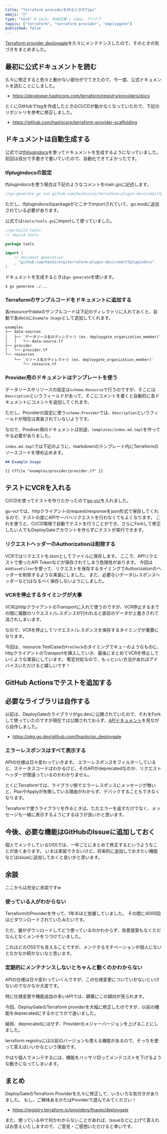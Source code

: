 ```yaml
---
title: "Terraform providerを作るときのTips"
emoji: "💨"
type: "tech" # tech: 技術記事 / idea: アイデア
topics: ["terraform", "terraform provider", "deploygate"]
published: false
---
```


[Terraform provider deploygate](https://github.com/fnaoto/terraform-provider-deploygate)を久々にメンテナンスしたので、そのときの気づきをまとめました。

## 最初に公式ドキュメントを読む

久々に修正すると色々と動かない部分がでてきたので、今一度、公式ドキュメントを読むことにしました。

- https://developer.hashicorp.com/terraform/registry/providers/docs

とくにGitHubでtagを作成したときのCI/CDが動かなくなっていたので、下記のリポジトリを参考に修正しました。

- https://github.com/hashicorp/terraform-provider-scaffolding

## ドキュメントは自動生成する

公式では[tfplugindocs](https://github.com/hashicorp/terraform-plugin-docs)を使ってドキュメントを生成するようになっていました。
前回は自分で手書きで書いていたので、自動化できてよかったです。

### tfplugindocsの設定

tfplugindocsを使う場合は下記のようなコメントをmain.goに記述します。

```go
//go:generate go run github.com/hashicorp/terraform-plugin-docs/cmd/tfplugindocs
```

ただし、tfplugindocsのpackageがどこかでimportされていて、go.modに追加されている必要があります。

公式では`tools/tools.go`にimportして使っていました。

```go
//go:build tools
// +build tools

package tools

import (
	// document generation
	_ "github.com/hashicorp/terraform-plugin-docs/cmd/tfplugindocs"
)
```

ドキュメントを生成するときは`go generate`を使います。

```shell
$ go generate ./...
```

### Terraformのサンプルコードをドキュメントに追加する

各resourceやdataのサンプルコードは下記のディレクトリに入れておくと、自動で各docsに`Example Usage`として追加してくれます。

```shell
examples
├── data-sources
│   ├── `データソース名のディレクトリ (ex. deploygate_organization_member)`
│   │   └── data-source.tf
├── provider
│   └── provider.tf
└── resources
    └── `リソース名のディレクトリ (ex. deploygate_organization_member)`
        └── resource.tf
```

### Provider用のドキュメントはテンプレートを使う

データソースやリソースの設定は`schema.Resource`で行うのですが、そこには`Description`というフィールドがあって、そこにコメントを書くと自動的に各ドキュメントにコメントを追加してくれます。

ただし、Providerの設定に使う`schema.Provider`では、`Description`というフィールドが現在は実装されていないようです。

なので、Prodiver用のドキュメントは別途、`templates/index.md.tmpl`を作ってやる必要がありました。

`index.md.tmpl`では下記のように、markdownのテンプレート内にTerraformのソースコードを埋め込めます。

```md
## Example Usage

{{ tffile "examples/provider/provider.tf" }}
```

## テストにVCRを入れる

CI/CDを使ってテストを作りたかったので[go-vcr](https://github.com/dnaeon/go-vcr)を入れました。

go-vcrでは、httpクライアントのrequest/responseをjson形式で保存してくれるので、テストの度にAPIサーバへリクエストを行わなくてもよくなります。
これを使うと、CI/CD環境で自動でテストを行うことができ、さらにForkして修正したい人でもDeployGateアカウントを作らずにテストが実行できます。

### リクエストヘッダーのAuthorizationは削除する

VCRではリクエストをJsonとしてファイルに保存します。
ここで、APIリクエストで使ったAPI Tokenなどが保存されてしまう危険性があります。
今回は`AddSaveFilter`を使って、リクエストを保存するタイミングでAuthorizationのヘッダーを削除するような実装にしました。
また、必要ないデータ(レスポンスヘッダーなど)はなるべく保存しないようにしました。

### VCRを停止するタイミングが大事

VCRはhttpクライアントのTransportに入れて使うのですが、VCR停止するまでの間に複数のリクエスト/レスポンスが行われると直前のデータが上書きされて消されしまいます。

なので、VCRを停止してリクエスト/レスポンスを保存するタイミングが重要になります。

今回は、resource.TestCaseの`PreCheck`のタイミングでキューのようなものに、httpクライアントのTransportを挿入していき、最後にまとめてVCRを停止していくような実装にしています。
暫定対処なので、もっといい方法があればアドバイスいただけると嬉しいです！

## GitHub Actionsでテストを追加する

## 必要なライブラリは自作する

以前は、DeployGateのライブラリがgo.devに公開されていたので、それをForkして使っていたのですが現在では公開されておらず、[APIドキュメント](https://docs.deploygate.com/reference/deploygate-api)を見ながら自作しました。

- https://pkg.go.dev/github.com/fnaoto/go_deploygate

### エラーレスポンスはすべて表示する

APIの仕様は日々変わっていきます。
エラーレスポンスをフィルターしていると、ステータスコードはわかるけど、そのAPIがdeprecatedなのか、リクエストヘッダーが間違っているのかわかりません。

とくにTerraformでは、ライブラリ側でエラーレスポンスにメッセージが無いと、PlanやApplyが失敗している理由がわからず、デバックすることもできなくなります。

Terraformで使うライブラリを作るときは、ただエラーを返すだけでなく、メッセージも一緒に表示するようにするほうが良いかと思います。

## 今後、必要な機能はGitHubのIssueに追加しておく

個人でメンテしているOSSでは、一年ごとにまとめて修正するというようなことが良くあります。
いまは実装できないけど、将来的に追加しておきたい機能などはissueに追加しておくと良いかと思います。

## 余談

ここからは完全に余談ですw

### 使っている人がわからない

TerraformのProviderを作って、1年半ほど放置していました。
その間に4000回ほどダウンロードされていたみたいです。

ただ、誰がダウンロードしてどう使っているのかわからず、改善提案もなくただなんとなくメンテをつづけていました。

これはどのOSSでも言えることですが、メンテするモチベーションが個人にないとなかなか続かないなと思います。

### 定期的にメンテナンスしないとちゃんと動くのかわからない

APIの仕様は日々変わっていくんですが、この仕様変更についていかないといけないのでなかなか大変です。

特に仕様変更や機能追加の多いAPIでは、顕著にこの傾向が見られます。

今回、DeployGateのTerraform providerを大幅に修正したのですが、以前の機能をdeprecatedにするかどうかで迷いました。

結局、deprecatedにはせず、Providerのメジャーバージョンを上げることにしました。

terraform registryには以前のバージョンも使える機能があるので、そっちを使って貰えばいいかなという理由です。

やはり個人でメンテするには、機能をバッサリ切ってメンテコストを下げるような動きになってしまいます。

## まとめ

DeployGateのTerraform Providerを久々に修正して、いろいろな気付きがありました。
もし、ご興味あるかたはProviderで遊んでみてください！

- https://registry.terraform.io/providers/fnaoto/deploygate

また、使っている中で何かわからないことがあれば、Issueなどに上げて貰えればお答えいたしますので、ご意見・ご感想いただけると幸いです。
